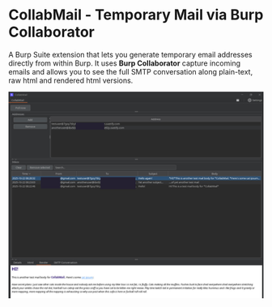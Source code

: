 # CollabMail - Temporary Mail via Burp Collaborator

A Burp Suite extension that lets you generate temporary email addresses directly from within Burp. It uses **Burp Collaborator** capture incoming emails and allows you to see the full SMTP conversation along plain-text, raw html and rendered html versions.

![[]](preview.jpeg)